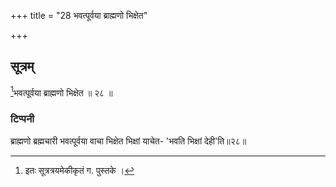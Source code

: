 +++
title = "28 भवत्पूर्वया ब्राह्मणो भिक्षेत"

+++
## सूत्रम्
[^२]भवत्पूर्वया ब्राह्मणो भिक्षेत ॥ २८ ॥  
### टिप्पनी
ब्राह्मणो ब्रह्मचारी भवत्पूर्वया वाचा भिक्षेत भिक्षां याचेत- 'भवति भिक्षां देही'ति॥२८॥  

[^२]: इतः सूत्रत्रयमेकीकृतं ग. पुस्तके ।  
